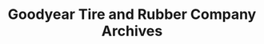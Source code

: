 ---
layout: repo
title: "Goodyear Tire and Rubber Company Archives"
id: 252
permalink: repos/252/
---